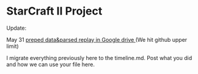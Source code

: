 # StarCraft II Project

Update:

May 31
[preped data&parsed replay in Google drive ](https://drive.google.com/drive/folders/1-CnHdD1T8P09XixGYlDI_8pSs4iSZQN5?usp=sharing) (We hit github upper limit)




I migrate everything previously here to the timeline.md. 
Post what you did and how we can use your file here. 

